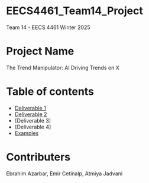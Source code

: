 # EECS4461_Team14_Project
Team 14 - EECS 4461 Winter 2025

# Project Name
The Trend Manipulator: AI Driving Trends on X

# Table of contents
- [Deliverable 1](Docs/Deliverable1/)
- [Deliverable 2](Docs/Deliverable2/DEL2B_Proposal/)
- [Deliverable 3]
- [Deliverable 4]
- [Examples](Examples/)

# Contributers
Ebrahim Azarbar, Emir Cetinalp, Atmiya Jadvani
